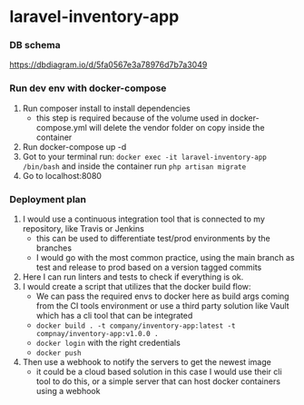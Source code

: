# laravel-inventory-app

### DB schema

https://dbdiagram.io/d/5fa0567e3a78976d7b7a3049

### Run dev env with docker-compose

1. Run composer install to install dependencies
    - this step is required because of the volume used in docker-compose.yml will delete the vendor folder on copy inside the container
2. Run docker-compose up -d
3. Got to your terminal run: `docker exec -it laravel-inventory-app /bin/bash` and inside the container run `php artisan migrate`
3. Go to localhost:8080

### Deployment plan

1. I would use a continuous integration tool that is connected to my repository, like Travis or Jenkins
    - this can be used to differentiate test/prod environments by the branches
    - I would go with the most common practice, using the main branch as test and release to prod based on a version tagged commits
2. Here I can run linters and tests to check if everything is ok.
3. I would create a script that utilizes that the docker build flow:
    - We can pass the required envs to docker here as build args coming from the CI tools environment or use a third party solution like Vault which has a cli tool that can be integrated
    - `docker build . -t company/inventory-app:latest -t compnay/inventory-app:v1.0.0 .`
    - `docker login` with the right credentials
    - `docker push`
4. Then use a webhook to notify the servers to get the newest image
    - it could be a cloud based solution in this case I would use their cli tool to do this, or a simple server that can host docker containers using a webhook


